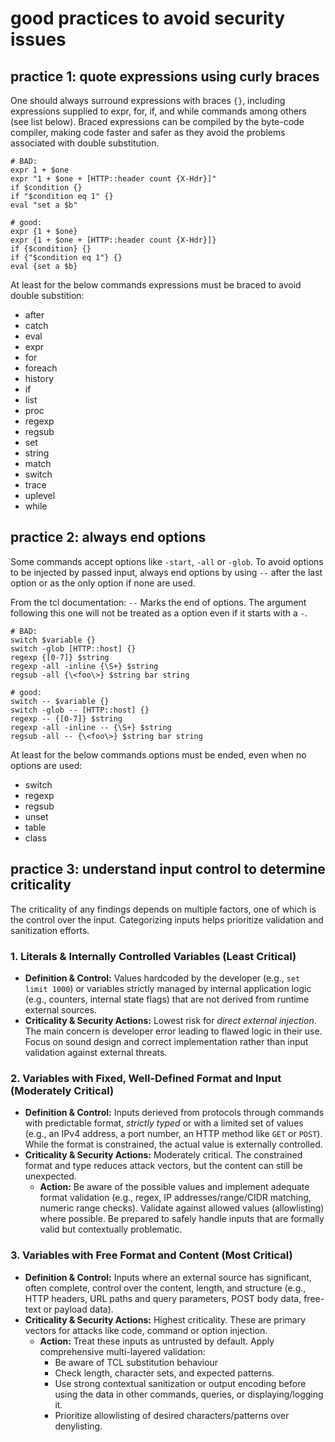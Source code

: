 # good practices to avoid security issues

## practice 1: quote expressions using curly braces

One should always surround expressions with braces `{}`, including expressions supplied to expr, for, if, and while commands among others (see list below). Braced expressions can be compiled by the byte-code compiler, making code faster and safer as they avoid the problems associated with double substitution.

```
# BAD:
expr 1 + $one
expr "1 + $one + [HTTP::header count {X-Hdr}]"
if $condition {}
if "$condition eq 1" {}
eval "set a $b"
```

```
# good:
expr {1 + $one}
expr {1 + $one + [HTTP::header count {X-Hdr}]}
if {$condition} {}
if {"$condition eq 1"} {}
eval {set a $b}
```

At least for the below commands expressions must be braced to avoid double substition:

- after
- catch
- eval
- expr
- for
- foreach
- history
- if
- list
- proc
- regexp
- regsub
- set
- string
- match
- switch
- trace
- uplevel
- while

## practice 2: always end options

Some commands accept options like `-start`, `-all` or `-glob`. To avoid options to be injected by passed input, always end options by using `--` after the last option or as the only option if none are used.

From the tcl documentation: `--` Marks the end of options. The argument following this one will not be treated as a option even if it starts with a `-`.

```
# BAD:
switch $variable {}
switch -glob [HTTP::host] {}
regexp {[0-7]} $string
regexp -all -inline {\S+} $string
regsub -all {\<foo\>} $string bar string

```

```
# good:
switch -- $variable {}
switch -glob -- [HTTP::host] {}
regexp -- {[0-7]} $string
regexp -all -inline -- {\S+} $string
regsub -all -- {\<foo\>} $string bar string

```

At least for the below commands options must be ended, even when no options are used:

- switch
- regexp
- regsub
- unset
- table
- class

## practice 3: understand input control to determine criticality

The criticality of any findings depends on multiple factors, one of which is the control over the input. Categorizing inputs helps prioritize validation and sanitization efforts.

### 1. Literals & Internally Controlled Variables (Least Critical)
- **Definition & Control:** Values hardcoded by the developer (e.g., `set limit 1000`) or variables strictly managed by internal application logic (e.g., counters, internal state flags) that are not derived from runtime external sources.
- **Criticality & Security Actions:** Lowest risk for *direct external injection*. The main concern is developer error leading to flawed logic in their use. Focus on sound design and correct implementation rather than input validation against external threats.

### 2. Variables with Fixed, Well-Defined Format and Input (Moderately Critical)
- **Definition & Control:** Inputs derieved from protocols through commands with predictable format, *strictly typed* or with a limited set of values (e.g., an IPv4 address, a port number, an HTTP method like `GET` or `POST`). While the format is constrained, the actual value is externally controlled.
- **Criticality & Security Actions:** Moderately critical. The constrained format and type reduces attack vectors, but the content can still be unexpected.
    - **Action:** Be aware of the possible values and implement adequate format validation (e.g., regex, IP addresses/range/CIDR matching, numeric range checks). Validate against allowed values (allowlisting) where possible. Be prepared to safely handle inputs that are formally valid but contextually problematic.

### 3. Variables with Free Format and Content (Most Critical)
- **Definition & Control:** Inputs where an external source has significant, often complete, control over the content, length, and structure (e.g., HTTP headers, URL paths and query parameters, POST body data, free-text or payload data).
- **Criticality & Security Actions:** Highest criticality. These are primary vectors for attacks like code, command or option injection.
    - **Action:** Treat these inputs as untrusted by default. Apply comprehensive multi-layered validation:
        - Be aware of TCL substitution behaviour
        - Check length, character sets, and expected patterns.
        - Use strong contextual sanitization or output encoding before using the data in other commands, queries, or displaying/logging it.
        - Prioritize allowlisting of desired characters/patterns over denylisting.
